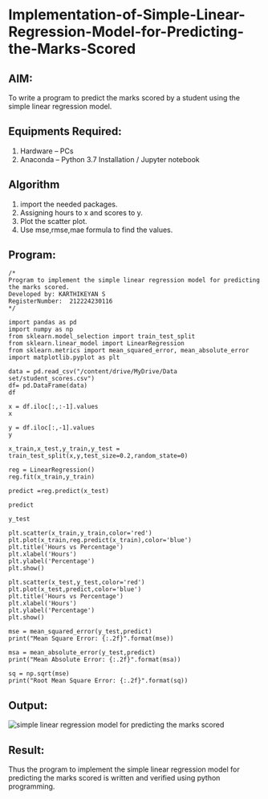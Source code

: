 # Implementation-of-Simple-Linear-Regression-Model-for-Predicting-the-Marks-Scored

## AIM:
To write a program to predict the marks scored by a student using the simple linear regression model.

## Equipments Required:
1. Hardware – PCs
2. Anaconda – Python 3.7 Installation / Jupyter notebook

## Algorithm
1. import the needed packages.
2. Assigning hours to x and scores to y.
3. Plot the scatter plot.
4. Use mse,rmse,mae formula to find the values. 

## Program:
```
/*
Program to implement the simple linear regression model for predicting the marks scored.
Developed by: KARTHIKEYAN S
RegisterNumber:  212224230116
*/
```
```
import pandas as pd
import numpy as np
from sklearn.model_selection import train_test_split
from sklearn.linear_model import LinearRegression
from sklearn.metrics import mean_squared_error, mean_absolute_error
import matplotlib.pyplot as plt
```
```
data = pd.read_csv("/content/drive/MyDrive/Data set/student_scores.csv")
df= pd.DataFrame(data)
df
```
```
x = df.iloc[:,:-1].values
x
```
```
y = df.iloc[:,-1].values
y
```
```
x_train,x_test,y_train,y_test = train_test_split(x,y,test_size=0.2,random_state=0)
```
```
reg = LinearRegression()
reg.fit(x_train,y_train)
```
```
predict =reg.predict(x_test)
```
```
predict
```
```
y_test
```
```
plt.scatter(x_train,y_train,color='red')
plt.plot(x_train,reg.predict(x_train),color='blue')
plt.title('Hours vs Percentage')
plt.xlabel('Hours')
plt.ylabel('Percentage')
plt.show()
```
```
plt.scatter(x_test,y_test,color='red')
plt.plot(x_test,predict,color='blue')
plt.title('Hours vs Percentage')
plt.xlabel('Hours')
plt.ylabel('Percentage')
plt.show()
```
```
mse = mean_squared_error(y_test,predict)
print("Mean Square Error: {:.2f}".format(mse))
```
```
msa = mean_absolute_error(y_test,predict)
print("Mean Absolute Error: {:.2f}".format(msa))
```
```
sq = np.sqrt(mse)
print("Root Mean Square Error: {:.2f}".format(sq))
```


## Output:
![simple linear regression model for predicting the marks scored](sam.png)


## Result:
Thus the program to implement the simple linear regression model for predicting the marks scored is written and verified using python programming.

